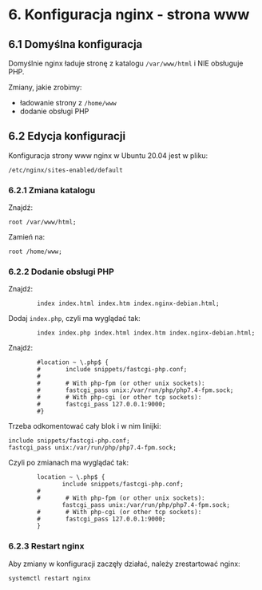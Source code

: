 # 6. Konfiguracja nginx - strona www

## 6.1 Domyślna konfiguracja

Domyślnie nginx ładuje stronę z katalogu `/var/www/html` i NIE obsługuje PHP.

Zmiany, jakie zrobimy:
- ładowanie strony z `/home/www`
- dodanie obsługi PHP

## 6.2 Edycja konfiguracji

Konfiguracja strony www nginx w Ubuntu 20.04 jest w pliku:
```
/etc/nginx/sites-enabled/default
```

### 6.2.1 Zmiana katalogu
Znajdź:
```
root /var/www/html;
```
Zamień na:
```
root /home/www;
```

### 6.2.2 Dodanie obsługi PHP
Znajdź:
```
        index index.html index.htm index.nginx-debian.html;
```
Dodaj `index.php`, czyli ma wyglądać tak:
```
        index index.php index.html index.htm index.nginx-debian.html;
```

Znajdź:
```
        #location ~ \.php$ {
        #       include snippets/fastcgi-php.conf;
        #
        #       # With php-fpm (or other unix sockets):
        #       fastcgi_pass unix:/var/run/php/php7.4-fpm.sock;
        #       # With php-cgi (or other tcp sockets):
        #       fastcgi_pass 127.0.0.1:9000;
        #}
```
Trzeba odkomentować cały blok i w nim linijki:
```
include snippets/fastcgi-php.conf;
fastcgi_pass unix:/var/run/php/php7.4-fpm.sock;
```

Czyli po zmianach ma wyglądać tak:
```
        location ~ \.php$ {
               include snippets/fastcgi-php.conf;
        #
        #       # With php-fpm (or other unix sockets):
               fastcgi_pass unix:/var/run/php/php7.4-fpm.sock;
        #       # With php-cgi (or other tcp sockets):
        #       fastcgi_pass 127.0.0.1:9000;
        }
```

### 6.2.3 Restart nginx

Aby zmiany w konfiguracji zaczęły działać, należy zrestartować nginx:
```
systemctl restart nginx
```
